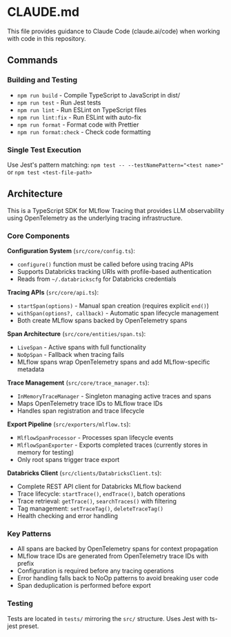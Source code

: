 # CLAUDE.md

This file provides guidance to Claude Code (claude.ai/code) when working with code in this repository.

## Commands

### Building and Testing
- `npm run build` - Compile TypeScript to JavaScript in dist/
- `npm run test` - Run Jest tests
- `npm run lint` - Run ESLint on TypeScript files
- `npm run lint:fix` - Run ESLint with auto-fix
- `npm run format` - Format code with Prettier
- `npm run format:check` - Check code formatting

### Single Test Execution
Use Jest's pattern matching: `npm test -- --testNamePattern="<test name>"` or `npm test <test-file-path>`

## Architecture

This is a TypeScript SDK for MLflow Tracing that provides LLM observability using OpenTelemetry as the underlying tracing infrastructure.

### Core Components

**Configuration System** (`src/core/config.ts`):
- `configure()` function must be called before using tracing APIs
- Supports Databricks tracking URIs with profile-based authentication
- Reads from `~/.databrickscfg` for Databricks credentials

**Tracing APIs** (`src/core/api.ts`):
- `startSpan(options)` - Manual span creation (requires explicit `end()`)
- `withSpan(options?, callback)` - Automatic span lifecycle management
- Both create MLflow spans backed by OpenTelemetry spans

**Span Architecture** (`src/core/entities/span.ts`):
- `LiveSpan` - Active spans with full functionality
- `NoOpSpan` - Fallback when tracing fails
- MLflow spans wrap OpenTelemetry spans and add MLflow-specific metadata

**Trace Management** (`src/core/trace_manager.ts`):
- `InMemoryTraceManager` - Singleton managing active traces and spans
- Maps OpenTelemetry trace IDs to MLflow trace IDs
- Handles span registration and trace lifecycle

**Export Pipeline** (`src/exporters/mlflow.ts`):
- `MlflowSpanProcessor` - Processes span lifecycle events
- `MlflowSpanExporter` - Exports completed traces (currently stores in memory for testing)
- Only root spans trigger trace export

**Databricks Client** (`src/clients/DatabricksClient.ts`):
- Complete REST API client for Databricks MLflow backend
- Trace lifecycle: `startTrace()`, `endTrace()`, batch operations
- Trace retrieval: `getTrace()`, `searchTraces()` with filtering
- Tag management: `setTraceTag()`, `deleteTraceTag()`
- Health checking and error handling

### Key Patterns

- All spans are backed by OpenTelemetry spans for context propagation
- MLflow trace IDs are generated from OpenTelemetry trace IDs with prefix
- Configuration is required before any tracing operations
- Error handling falls back to NoOp patterns to avoid breaking user code
- Span deduplication is performed before export

### Testing

Tests are located in `tests/` mirroring the `src/` structure. Uses Jest with ts-jest preset.